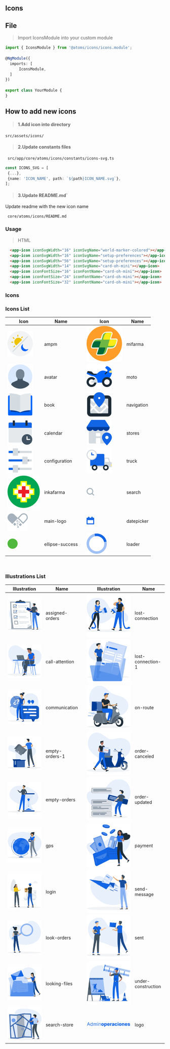 ## Icons

## File

> Import IconsModule into your custom module

  ```typescript
  import { IconsModule } from '@atoms/icons/icons.module';

@NgModule({
    imports: [
        IconsModule,
    ]
})

export class YourModule {
}
  ```

## How to add new icons

> #### 1.Add icon into directory

  ````
  src/assets/icons/
  ````

> #### 2.Update constants files

  ```
   src/app/core/atoms/icons/constants/icons-svg.ts
  ```

   ````typescript
   const ICONS_SVG = [
    {...},
    {name: 'ICON_NAME', path: `${path}ICON_NAME.svg`},
];
   ````

> #### 3.Update README.md`

Update readme with the new icon name

  ```
   core/atoms/icons/README.md
  ```

### Usage

> HTML

  ```html  
    <app-icon iconSvgWidth="16" iconSvgName="world-marker-colored"></app-icon>
    <app-icon iconSvgWidth="16" iconSvgName="setup-preferences"></app-icon>
    <app-icon iconSvgWidth="56" iconSvgName="setup-preferences"></app-icon>
    <app-icon iconSvgWidth="14" iconSvgName="card-oh-mini"></app-icon>
    <app-icon iconFontSize="16" iconFontName="card-oh-mini"></app-icon>
    <app-icon iconFontSize="24" iconFontName="card-oh-mini"></app-icon>
    <app-icon iconFontSize="32" iconFontName="card-oh-mini"></app-icon>
  ```     

### Icons


### Icons List

| Icon | Name |   |Icon | Name |
|------|------|---|-----|------|
|![](../../../../assets/icons/ampm.svg)             | ampm                  | |      ![](../../../../assets/icons/mifarma.svg)       | mifarma             |
|![](../../../../assets/icons/avatar.svg)           | avatar                | |      ![](../../../../assets/icons/moto.svg)          | moto                |
|![](../../../../assets/icons/book.svg)             | book                  | |      ![](../../../../assets/icons/navigation.svg)    | navigation          |
|![](../../../../assets/icons/calendar.svg)         | calendar              | |      ![](../../../../assets/icons/stores.svg)        | stores              |
|![](../../../../assets/icons/configuration.svg)    | configuration         | |      ![](../../../../assets/icons/truck.svg)         | truck               |
|![](../../../../assets/icons/inkafarma.svg)        | inkafarma             | |      ![](../../../../assets/icons/search.svg)        | search              |
|![](../../../../assets/icons/main-logo.svg)        | main-logo             | |      ![](../../../../assets/icons/datepicker.svg)    | datepicker          |
|![](../../../../assets/icons/ellipse-success.svg)  | ellipse-success       | |      ![](../../../../assets/icons/loader.svg)        | loader              |

<br/>

### Illustrations List
|Illustration | Name |   | Illustration | Name |
|-------------|------|---|--------------|------|
|![](../../../../assets/illustrations/assigned-orders.svg)      | assigned-orders       | |      ![](../../../../assets/illustrations/lost-connection.svg)       | lost-connection       |
|![](../../../../assets/illustrations/call-attention.svg)       | call-attention        | |      ![](../../../../assets/illustrations/lost-connection-1.svg)     | lost-connection-1     |
|![](../../../../assets/illustrations/communication.svg)        | communication         | |      ![](../../../../assets/illustrations/on-route.svg)              | on-route              |
|![](../../../../assets/illustrations/empty-orders-1.svg)       | empty-orders-1        | |      ![](../../../../assets/illustrations/order-canceled.svg)        | order-canceled        |
|![](../../../../assets/illustrations/empty-orders.svg)         | empty-orders          | |      ![](../../../../assets/illustrations/order-updated.svg)         | order-updated         |
|![](../../../../assets/illustrations/gps.svg)                  | gps                   | |      ![](../../../../assets/illustrations/payment.svg)               | payment               |
|![](../../../../assets/illustrations/login.svg)                | login                 | |      ![](../../../../assets/illustrations/send-message.svg)          | send-message          |
|![](../../../../assets/illustrations/look-orders.svg)          | look-orders           | |      ![](../../../../assets/illustrations/sent.svg)                  | sent                  |
|![](../../../../assets/illustrations/looking-files.svg)        | looking-files         | |      ![](../../../../assets/illustrations/under-construction.svg)    | under-construction    |
|![](../../../../assets/illustrations/search-store.svg)         | search-store          | |      ![](../../../../assets/illustrations/logo.svg)                  | logo                  |


